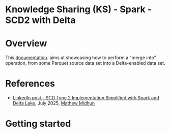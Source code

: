 Knowledge Sharing (KS) - Spark - SCD2 with Delta
================================================

# Overview
This [documentation](https://github.com/data-engineering-helpers/ks-cheat-sheets/blob/main/data-processing/spark/examples/001-scd2-w-delta/README.md).
aims at showcasing how to perform a "merge into" operation, from some Parquet source data set
into a Delta-enabled data set.

# References
* [LinkedIn post - SCD Type 2 Implementation Simplified with Spark and Delta Lake](https://www.linkedin.com/posts/mathew-midhun_lets-simplify-scd2-implementation-ugcPost-7352104443984666624-rjPs/),
  July 2025, [Mathew Midhun](https://www.linkedin.com/in/mathew-midhun/)

# Getting started

